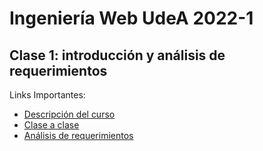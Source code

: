 # Ingeniería Web UdeA 2022-1

## Clase 1: introducción y análisis de requerimientos

Links Importantes:

- [Descripción del curso](https://github.com/danyel117/ingenieria-web-udea-2022-1/blob/clase1/Descripci%C3%B3n%20del%20curso.pdf)
- [Clase a clase](https://github.com/danyel117/ingenieria-web-udea-2022-1/blob/clase1/Planeaci%C3%B3n%20de%20clases%20y%20evaluaciones.pdf)
- [Análisis de requerimientos](https://github.com/danyel117/ingenieria-web-udea-2022-1/blob/clase1/Clase%201%20-%20An%C3%A1lisis%20de%20Requerimientos.pdf)
